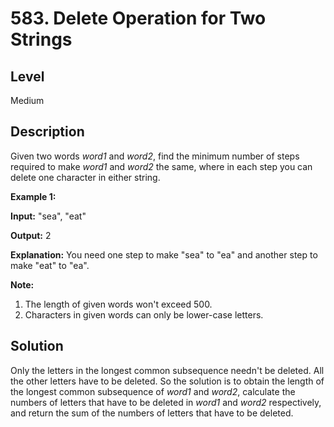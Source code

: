# 583. Delete Operation for Two Strings
## Level
Medium

## Description
Given two words *word1* and *word2*, find the minimum number of steps required to make *word1* and *word2* the same, where in each step you can delete one character in either string.

**Example 1:**

**Input:** "sea", "eat"

**Output:** 2

**Explanation:** You need one step to make "sea" to "ea" and another step to make "eat" to "ea".

**Note:**
1. The length of given words won't exceed 500.
2. Characters in given words can only be lower-case letters.

## Solution
Only the letters in the longest common subsequence needn't be deleted. All the other letters have to be deleted. So the solution is to obtain the length of the longest common subsequence of *word1* and *word2*, calculate the numbers of letters that have to be deleted in *word1* and *word2* respectively, and return the sum of the numbers of letters that have to be deleted.
